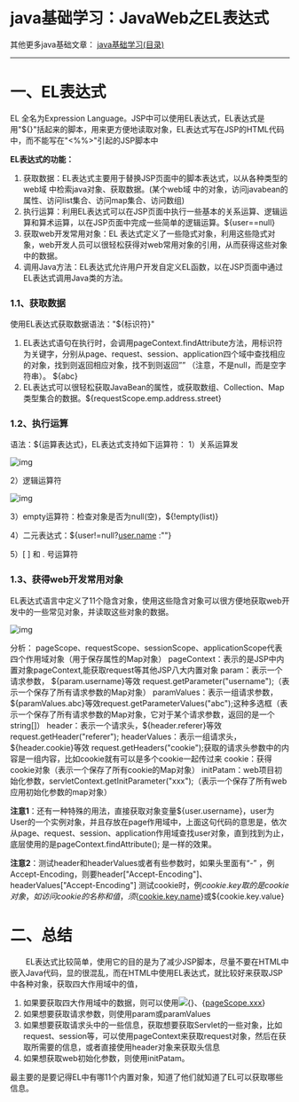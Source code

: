 # java基础学习：JavaWeb之EL表达式

其他更多java基础文章： [java基础学习(目录)](https://juejin.im/post/5c160421e51d45403917529f)

------

# 一、EL表达式

EL 全名为Expression Language。JSP中可以使用EL表达式，EL表达式是用"${}"括起来的脚本，用来更方便地读取对象，EL表达式写在JSP的HTML代码中，而不能写在"<%%>"引起的JSP脚本中

**EL表达式的功能：**

1. 获取数据：EL表达式主要用于替换JSP页面中的脚本表达式，以从各种类型的web域 中检索java对象、获取数据。(某个web域 中的对象，访问javabean的属性、访问list集合、访问map集合、访问数组)
2. 执行运算：利用EL表达式可以在JSP页面中执行一些基本的关系运算、逻辑运算和算术运算，以在JSP页面中完成一些简单的逻辑运算。${user==null}
3. 获取web开发常用对象：EL 表达式定义了一些隐式对象，利用这些隐式对象，web开发人员可以很轻松获得对web常用对象的引用，从而获得这些对象中的数据。
4. 调用Java方法：EL表达式允许用户开发自定义EL函数，以在JSP页面中通过EL表达式调用Java类的方法。

### 1.1、获取数据

使用EL表达式获取数据语法："${标识符}"

1. EL表达式语句在执行时，会调用pageContext.findAttribute方法，用标识符为关键字，分别从page、request、session、application四个域中查找相应的对象，找到则返回相应对象，找不到则返回”” （注意，不是null，而是空字符串）。 ${abc}
2. EL表达式可以很轻松获取JavaBean的属性，或获取数组、Collection、Map类型集合的数据。${requestScope.emp.address.street}

### 1.2、执行运算

语法：${运算表达式}，EL表达式支持如下运算符：
1）关系运算发

![img](https://user-gold-cdn.xitu.io/2018/12/16/167b64a80d06add1?imageView2/0/w/1280/h/960/format/webp/ignore-error/1)



2）逻辑运算符

![img](https://user-gold-cdn.xitu.io/2018/12/16/167b64a80d1e05d5?imageView2/0/w/1280/h/960/format/webp/ignore-error/1)



3）empty运算符：检查对象是否为null(空)，${!empty(list)}

4）二元表达式：${user!=null?[user.name](http://user.name/) :""}

5）[ ] 和 . 号运算符

### 1.3、获得web开发常用对象

EL表达式语言中定义了11个隐含对象，使用这些隐含对象可以很方便地获取web开发中的一些常见对象，并读取这些对象的数据。



![img](https://user-gold-cdn.xitu.io/2018/12/16/167b64a80d2d2ba6?imageView2/0/w/1280/h/960/format/webp/ignore-error/1)



分析：
pageScope、requestScope、sessionScope、applicationScope代表四个作用域对象（用于保存属性的Map对象）
pageContext：表示的是JSP中内置对象pageContext,能获取request等其他JSP八大内置对象
param：表示一个请求参数， ${param.username}等效 request.getParameter("username");（表示一个保存了所有请求参数的Map对象）
paramValues：表示一组请求参数，${paramValues.abc}等效request.getParameterValues("abc");这种多选框（表示一个保存了所有请求参数的Map对象，它对于某个请求参数，返回的是一个string[]）
header：表示一个请求头，${header.referer}等效request.getHeader("referer");
headerValues：表示一组请求头，${header.cookie}等效 request.getHeaders("cookie");获取的请求头参数中的内容是一组内容，比如cookie就有可以是多个cookie一起传过来
cookie：获得cookie对象（表示一个保存了所有cookie的Map对象）
initPatam：web项目初始化参数，servletContext.getInitParameter("xxx");（表示一个保存了所有web应用初始化参数的map对象）

**注意1**：还有一种特殊的用法，直接获取对象变量${user.username}，user为User的一个实例对象，并且存放在page作用域中，上面这句代码的意思是，依次从page、request、session、application作用域查找user对象，直到找到为止，底层使用的是pageContext.findAttribute(); 是一样的效果。

**注意2**：测试header和headerValues或者有些参数时，如果头里面有“-” ，例Accept-Encoding，则要header["Accept-Encoding"]、headerValues["Accept-Encoding"] 测试cookie时，例${cookie.key}取的是cookie对象，如访问cookie的名称和值，须${[cookie.key.name](http://cookie.key.name/)}或${cookie.key.value}

# 二、总结

  EL表达式比较简单，使用它的目的是为了减少JSP脚本，尽量不要在HTML中嵌入Java代码，显的很混乱，而在HTML中使用EL表达式，就比较好来获取JSP中各种对象，获取四大作用域中的值，

1. 如果要获取四大作用域中的数据，则可以使用![{}、](https://juejin.im/equation?tex=%7B%7D%E3%80%81){[pageScope.xxx](http://pagescope.xxx/)}
2. 如果想要获取请求参数，则使用param或paramValues
3. 如果想要获取请求头中的一些信息，获取想要获取Servlet的一些对象，比如request、session等，可以使用pageContext来获取request对象，然后在获取所需要的信息，或者直接使用header对象来获取头信息
4. 如果想获取web初始化参数，则使用initPatam。

最主要的是要记得EL中有哪11个内置对象，知道了他们就知道了EL可以获取哪些信息。